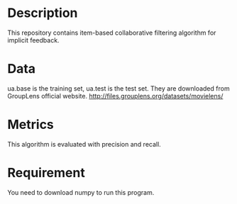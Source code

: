 
# Description
This repository contains item-based collaborative filtering algorithm for implicit feedback.

# Data
ua.base is the training set, ua.test is the test set. They are downloaded from GroupLens official website.
http://files.grouplens.org/datasets/movielens/

# Metrics
This algorithm is evaluated with precision and recall.

# Requirement
You need to download numpy to run this program.
